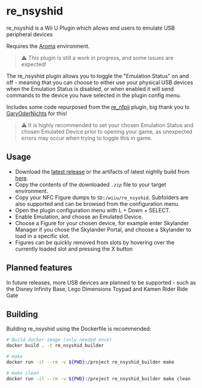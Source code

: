 # re_nsyshid

re_nsyshid is a Wii U Plugin which allows end users to emulate USB peripheral devices

Requires the [Aroma](https://github.com/wiiu-env/Aroma) environment.  

> :warning: This plugin is still a work in progress, and some issues are expected!

The re_nsyshid plugin allows you to toggle the "Emulation Status" on and off - meaning that you can choose to either use your physical USB devices when the Emulation Status is disabled, or when enabled it will send commands to the device you have selected in the plugin config menu.

Includes some code repurposed from the [re_nfpii](https://github.com/GaryOderNichts/re_nfpii) plugin, big thank you to [GaryOderNichts](https://github.com/GaryOderNichts) for this!

> :warning: It is highly recommended to set your chosen Emulation Status and chosen Emulated Device prior to opening your game, as unexpected errors may occur when trying to toggle this in game.

## Usage

- Download the [latest release](https://github.com/deReeperJosh/re_nsyshid/releases) or the artifacts of latest nightly build from [here](https://nightly.link/deReeperJosh/re_nsyshid/workflows/build/main/re_nsyshid.zip).
- Copy the contents of the downloaded *`.zip`* file to your target environment.
- Copy your NFC Figure dumps to `SD:/wiiu/re_nsyshid`. Subfolders are also supported and can be browsed from the configuration menu.
- Open the plugin configuration menu with L + Down + SELECT.
- Enable Emulation, and choose an Emulated Device.
- Choose a Figure for your chosen device, for example enter Skylander Manager if you chose the Skylander Portal, and choose a Skylander to load in a specific slot.
- Figures can be quickly removed from slots by hovering over the currently loaded slot and pressing the X button

## Planned features

In future releases, more USB devices are planned to be supported - such as the Disney Infinity Base, Lego Dimensions Toypad and Kamen Rider Ride Gate

## Building

Building re_nsyshid using the Dockerfile is recommended:

```bash
# Build docker image (only needed once)
docker build . -t re_nsyshid_builder

# make 
docker run -it --rm -v ${PWD}:/project re_nsyshid_builder make

# make clean
docker run -it --rm -v ${PWD}:/project re_nsyshid_builder make clean
```
